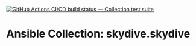 [![GitHub Actions CI/CD build status — Collection test suite](https://github.com/coll-test/skydive.skydive/workflows/Collection%20test%20suite/badge.svg?branch=master)](https://github.com/coll-test/skydive.skydive/actions?query=workflow%3A%22Collection%20test%20suite%22)

Ansible Collection: skydive.skydive
=================================================